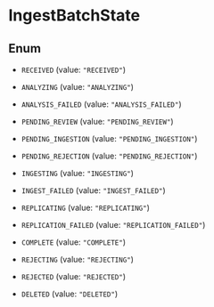 

# IngestBatchState

## Enum


* `RECEIVED` (value: `"RECEIVED"`)

* `ANALYZING` (value: `"ANALYZING"`)

* `ANALYSIS_FAILED` (value: `"ANALYSIS_FAILED"`)

* `PENDING_REVIEW` (value: `"PENDING_REVIEW"`)

* `PENDING_INGESTION` (value: `"PENDING_INGESTION"`)

* `PENDING_REJECTION` (value: `"PENDING_REJECTION"`)

* `INGESTING` (value: `"INGESTING"`)

* `INGEST_FAILED` (value: `"INGEST_FAILED"`)

* `REPLICATING` (value: `"REPLICATING"`)

* `REPLICATION_FAILED` (value: `"REPLICATION_FAILED"`)

* `COMPLETE` (value: `"COMPLETE"`)

* `REJECTING` (value: `"REJECTING"`)

* `REJECTED` (value: `"REJECTED"`)

* `DELETED` (value: `"DELETED"`)



